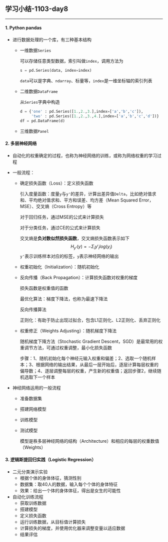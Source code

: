 ## 学习小结-1103-day8
---

#### 1. Python pandas

- 进行数据处理的一个库，有三种基本结构

  - 一维数据`Series`

    可以存储任意类型数据，索引叫做`index`，调用方法为

    ```python
    s = pd.Series(data, index=index)
    ```

    `data`可以是字典、`ndarray`、标量等，`index`是一维坐标轴的索引列表

  - 二维数据`DataFrame`

    从`Series`字典中构造

    ```python
    d = {'one' : pd.Series([1.,2.,3.],index=['a','b','c']),
         'two' : pd.Series([1.,2.,3.,4.],index=['a','b','c','d'])}
    df = pd.DataFrame(d)
    ```

  - 三维数据`Panel`

#### 2. 多层神经网络

- 自动化的权重确定的过程，也称为神经网络的训练，或称为网络权重的学习过程

- 一般流程：

  - 确定损失函数（Loss）：定义损失函数

    引入度量函数：度量`y`与`y'`的差异，计算出差异值`Delta`，比如绝对值求和、平均绝对值求和、平方和误差、均方差（Mean Squared Error，MSE）、交叉熵（Cross Entropy）等

    对于回归任务，通过MSE的公式来计算损失

    对于分类任务，通过CE的公式来计算损失

    交叉熵是**负对数似然损失函数**，交叉熵损失函数表示如下
    $$
    H_{y'}(y)=-\Sigma_i y'_i log(y_i)
    $$
    `y'`表示训练样本对应的标签，`y`表示神经网络的输出

  - 权重初始化（Initialization）：随机初始化

  - 反向传播（Back Propagation）：计算损失函数对权重的梯度

    损失函数是权重值的函数

    最优化算法：梯度下降法，也称为最速下降法

    反向传播算法

    正则化：有助于防止出现过拟合，包含L1正则化、L2正则化、丢弃正则化

  - 权重修正（Weights Adjusting）：随机梯度下降法

    随机梯度下降方法（Stochastic Gradient Descent，SGD）是最常用的权重调节方法，可通过权重调整，最小化损失函数

    步骤：1、随机初始化每个神经元输入权重和偏差；2、选取一个随机样本；3、根据网络的输出结果，从最后一层开始后，逐层计算每层权重的偏导数；4、逐层调整每层的权重，产生新的权重值；返回步骤2，继续随机选取下一个样本

- 神经网络运用的一般流程

  - 准备数据集

  - 搭建网络模型

  - 训练模型

  - 测试模型

    模型是秩多层神经网络的结构（Architecture）和相应的每层的权重数值（Weights）

#### 3. 逻辑斯提回归实践（Logistic Regression）

- 二元分类演示实验
  - 根据个体的身体体征，猜测性别
  - 数据集：取40人的数据，输入每个个体的身体特征
  - 效果：给出一个体的身体体征，得出是女生的可能性
- 自动化训练流程
  - 获取训练数据
  - 搭建模型
  - 定义损失函数
  - 运行训练数据，从目标值计算损失
  - 计算损失的梯度，并使用优化器来调整变量以适应数据
  - 结果评估
